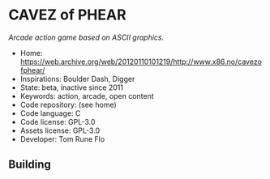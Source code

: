 # CAVEZ of PHEAR

_Arcade action game based on ASCII graphics._

- Home: https://web.archive.org/web/20120110101219/http://www.x86.no/cavezofphear/
- Inspirations: Boulder Dash, Digger
- State: beta, inactive since 2011
- Keywords: action, arcade, open content
- Code repository: (see home)
- Code language: C
- Code license: GPL-3.0
- Assets license: GPL-3.0
- Developer: Tom Rune Flo

## Building
